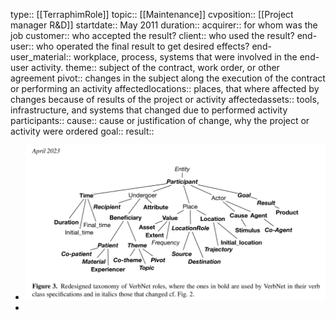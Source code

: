 type:: [[TerraphimRole]]
topic:: [[Maintenance]]
cvposition:: [[Project manager R&D]]
startdate:: May
2011
duration::
acquirer:: for whom was the job
customer:: who accepted the result?
client:: who used the result?
end-user:: who operated the final result to get desired effects?
end-user_material:: workplace, process, systems that were involved in the end-user activity.
theme:: subject of the contract, work order, or other agreement
pivot:: changes in the subject along the execution of the contract or performing an activity
affectedlocations:: places, that where affected by changes because of results of the project or activity
affectedassets:: tools, infrastructure, and systems that changed due to performed activity
participants::
cause:: cause or justification of change, why the project or activity were ordered
goal::
result::

- ![image_1689919930406_0.png](../assets/image_1689919930406_0_1689929729488_0.png)
-
